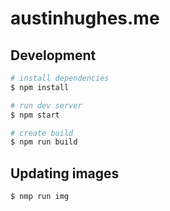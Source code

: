 # austinhughes.me

## Development

```bash
# install dependencies
$ npm install

# run dev server
$ npm start

# create build
$ npm run build
```

## Updating images
```bash
$ nmp run img
```
